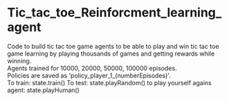 # Tic_tac_toe_Reinforcment_learning_agent
Code to build tic tac toe game agents to be able to play and win tic tac toe game learning by playing thousands of games and getting rewards while winning.  
Agents trained for 10000, 20000, 50000, 100000 episodes.  
Policies are saved as 'policy_player_1_(numberEpisodes)'.  
To train: state.train()
To test: state.playRandom()
to play yourself agains agent: state.playHuman()
